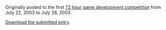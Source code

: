 Originally posted to the first [72 hour game development competition](https://github.com/featherless/72hourgdc)
from July 22, 2003 to July 28, 2003.

[Download the submitted entry](https://github.com/72hourgdc-2003-july/evil-animation/archive/submission.zip).
